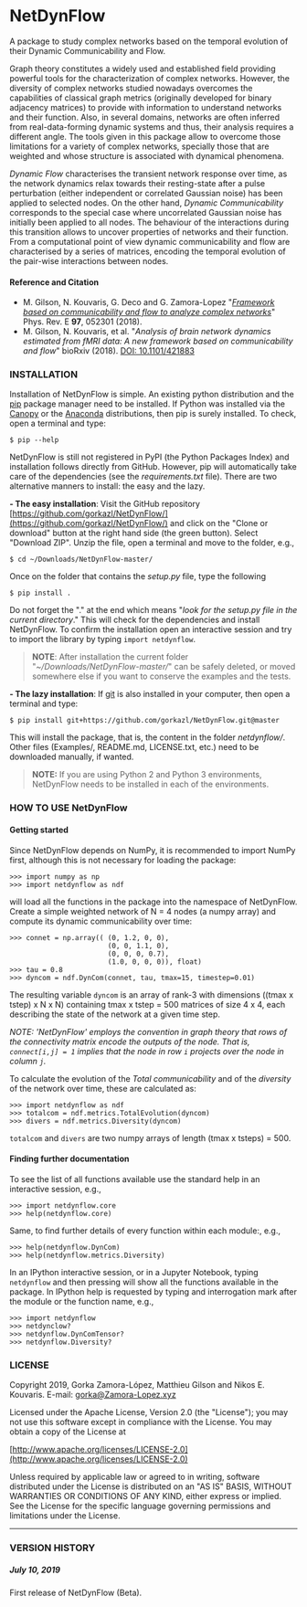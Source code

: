 # NetDynFlow

A package to study complex networks based on the temporal evolution of their Dynamic Communicability and Flow.

Graph theory constitutes a widely used and established field providing powerful tools for the characterization of complex networks. However, the diversity of complex networks studied nowadays overcomes the capabilities of classical graph metrics (originally developed for binary adjacency matrices) to provide with information to understand networks and their function. Also, in several domains, networks are often inferred from real-data-forming dynamic systems and thus, their analysis requires a different angle. The tools given in this package allow to overcome those limitations for a variety of complex networks, specially those that are weighted and whose structure is associated with dynamical phenomena.

*Dynamic Flow* characterises the transient network response over time, as the network dynamics relax towards their resting-state after a pulse perturbation (either independent or correlated Gaussian noise) has been applied to selected nodes. On the other hand, *Dynamic Communicability* corresponds to the special case where uncorrelated Gaussian noise has initially been applied to all nodes. The behaviour of the interactions during this transition allows to uncover properties of networks and their function. From a computational point of view dynamic communicability and flow are characterised by a series of matrices, encoding the temporal evolution of the pair-wise interactions between nodes.


#### Reference and Citation

* M. Gilson, N. Kouvaris, G. Deco and G. Zamora-Lopez "*[Framework based on communicability and flow to analyze complex networks](https://journals.aps.org/pre/abstract/10.1103/PhysRevE.97.052301)*" Phys. Rev. E **97**, 052301 (2018).
* M. Gilson, N. Kouvaris, et al. "*Analysis of brain network dynamics estimated from fMRI data: A new framework based on communicability and flow*" bioRxiv (2018). [DOI: 10.1101/421883](https://doi.org/10.1101/421883)


### INSTALLATION

Installation of NetDynFlow is simple. An existing python distribution and the [pip](https://github.com/pypa/pip) package manager need to be installed. If Python was installed via the [Canopy](https://www.enthought.com/product/canopy/) or the [Anaconda](https://www.anaconda.com) distributions, then pip is surely installed. To check, open a terminal and type:

	$ pip --help

NetDynFlow is still not registered in PyPI (the Python Packages Index) and installation follows directly from GitHub. However, pip will automatically take care of the  dependencies (see the *requirements.txt* file). There are two alternative manners to install: the easy and the lazy. 

**- The easy installation**: Visit the GitHub repository [https://github.com/gorkazl/NetDynFlow/](https://github.com/gorkazl/NetDynFlow/) and click on the "Clone or download" button at the right hand side (the green button). Select "Download ZIP". Unzip the file, open a terminal and move to the folder, e.g.,

	$ cd ~/Downloads/NetDynFlow-master/

Once on the folder that contains the *setup.py* file, type the following

	$ pip install .

Do not forget the "." at the end which means "*look for the setup.py file in the current directory*." This will check for the dependencies and install NetDynFlow. To confirm the installation open an interactive session and try to import the library by typing `import netdynflow`.

> **NOTE**: After installation the current folder "*~/Downloads/NetDynFlow-master/*" can be safely deleted, or moved somewhere else if you want to conserve the examples and the tests.

**- The lazy installation**: If [git](https://git-scm.com) is also installed in your computer, then open a terminal and type:

	$ pip install git+https://github.com/gorkazl/NetDynFlow.git@master

This will install the package, that is, the content in the folder *netdynflow/*. Other files (Examples/, README.md, LICENSE.txt, etc.) need to be downloaded manually, if wanted.


> **NOTE:** If you are using Python 2 and Python 3 environments, NetDynFlow needs to be installed in each of the environments.



### HOW TO USE NetDynFlow

#### Getting started 
Since NetDynFlow depends on NumPy, it is recommended to import NumPy first, although this is not necessary for loading the package:

	>>> import numpy as np
	>>> import netdynflow as ndf

will load all the functions in the package into the namespace of NetDynFlow. Create a simple weighted network of N = 4 nodes (a numpy array) and compute its dynamic communicability over time:

	>>> connet = np.array((	(0, 1.2, 0, 0),
							(0, 0, 1.1, 0),
							(0, 0, 0, 0.7),
							(1.0, 0, 0, 0)), float)
	>>> tau = 0.8
	>>> dyncom = ndf.DynCom(connet, tau, tmax=15, timestep=0.01)

The resulting variable `dyncom` is an array of rank-3 with dimensions ((tmax x tstep) x N x N) containing tmax x tstep = 500 matrices of size 4 x 4, each describing the state of the network at a given time step. 

*NOTE: 'NetDynFlow' employs the convention in graph theory that rows of the connectivity matrix encode the outputs of the node. That is, `connect[i,j] = 1` implies that the node in row `i` projects over the node in column `j`.*

To calculate the evolution of the *Total communicability* and of the *diversity* of the network over time, these are calculated as:

	>>> import netdynflow as ndf
	>>> totalcom = ndf.metrics.TotalEvolution(dyncom)
	>>> divers = ndf.metrics.Diversity(dyncom)

`totalcom` and `divers` are two numpy arrays of length (tmax x tsteps) = 500.


#### Finding further documentation
To see the list of all functions available use the standard help in an interactive session, e.g.,

	>>> import netdynflow.core
	>>> help(netdynflow.core)

Same, to find further details of every function within each module:, e.g.,

	>>> help(netdynflow.DynCom)
	>>> help(netdynflow.metrics.Diversity)

In an IPython interactive session, or in a Jupyter Notebook, typing `netdynflow` and then pressing <tab> will show all the functions available in the package. In IPython help is requested by typing and interrogation mark after the module or the function name, e.g.,

	>>> import netdynflow
	>>> netdynclow?
	>>> netdynflow.DynComTensor?
	>>> netdynflow.Diversity?


### LICENSE

Copyright 2019, Gorka Zamora-López, Matthieu Gilson and Nikos E. Kouvaris. E-mail: <gorka@Zamora-Lopez.xyz>

Licensed under the Apache License, Version 2.0 (the "License");
you may not use this software except in compliance with the License.
You may obtain a copy of the License at

[http://www.apache.org/licenses/LICENSE-2.0](http://www.apache.org/licenses/LICENSE-2.0)

Unless required by applicable law or agreed to in writing, software
distributed under the License is distributed on an "AS IS" BASIS,
WITHOUT WARRANTIES OR CONDITIONS OF ANY KIND, either express or implied.
See the License for the specific language governing permissions and
limitations under the License.


-------------------------------------------------------------------------------
### VERSION HISTORY

##### July 10, 2019
First release of NetDynFlow (Beta).


